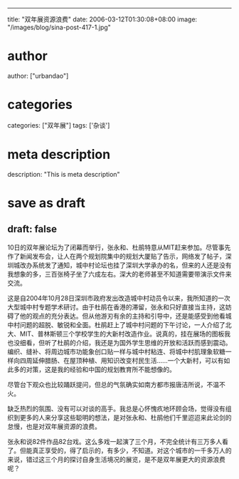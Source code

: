 
---
title: "双年展资源浪费"
date: 2006-03-12T01:30:08+08:00
image: "/images/blog/sina-post-417-1.jpg"
# author
author: ["urbandao"]
# categories
categories: ["双年展"]
tags: ['杂谈']
# meta description
description: "This is meta description"
# save as draft
draft: false
---

10日的双年展论坛为了闭幕而举行，张永和、杜鹃特意从MIT赶来参加。尽管事先作了新闻发布会，让人在两个规划院集中的规划大厦贴了告示，网络发了帖子，深圳城改办系统发了通知，城中村论坛也挂了深圳大学承办的名，但来的人还是没有我想象的多，三百张椅子坐了六成左右。深大的老师甚至不知道需要带演示文件来交流。

这是自2004年10月28日深圳市政府发出改造城中村动员令以来，我所知道的一次大型城中村专题学术研讨。由于杜鹃在香港的滞留，张永和只好直接当主持，这妨碍了他的观点的充分表达。但从他游刃有余的主持和引导中，还是能感受到他看城中村问题的超脱、敏锐和全面。杜鹃赶上了城中村问题的下午讨论，一人介绍了北大、MIT、普林斯顿三个学校学生的大新村改造作业。说真的，挂在展场的图板我也没细看，但听了杜鹃的介绍，我还是为国外学生思维的开放和活跃而感到震动。编织、缝补、将周边城市功能象创口贴一样与城中村粘连、将城中村肌理象软糖一样向四周延伸腊肠、在屋顶种植、用知识改变村民生活......一个大新村，可以有如此多的对策，这是我的经验和中国的规划教育所不能想像的。

尽管台下观众也比较踊跃提问，但总的气氛确实如南方都市报唐洁所说，不温不火。

缺乏热烈的氛围、没有可以对谈的高手。我总是心怀愧疚地环顾会场，觉得没有组织到更多的人来分享这些聪明的想法，是对张永和、杜鹃他们千里迢迢来此论剑的怠慢，也是对双年展资源的浪费。

张永和说82件作品82台戏。这么多戏一起演了三个月，不完全统计有三万多人看了。但能真正享受的，得了启示的，有多少，不知道。对这个城市的一千多万人的来说，错过这三个月的探讨自身生活境况的展览，是不是双年展更大的资源浪费呢？
